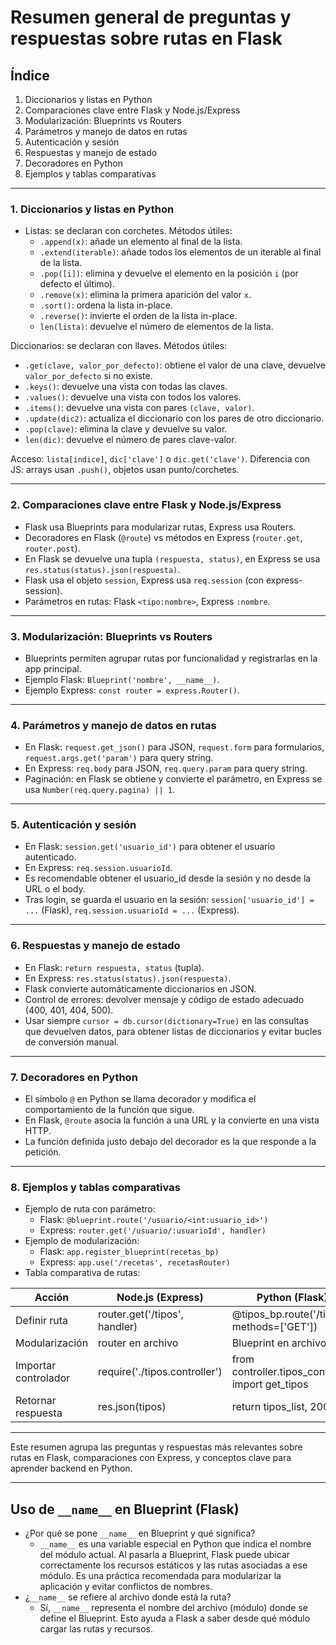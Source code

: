 # Resumen general de preguntas y respuestas sobre rutas en Flask

## Índice
1. Diccionarios y listas en Python
2. Comparaciones clave entre Flask y Node.js/Express
3. Modularización: Blueprints vs Routers
4. Parámetros y manejo de datos en rutas
5. Autenticación y sesión
6. Respuestas y manejo de estado
7. Decoradores en Python
8. Ejemplos y tablas comparativas

---

### 1. Diccionarios y listas en Python
+ Listas: se declaran con corchetes. Métodos útiles:
  - `.append(x)`: añade un elemento al final de la lista.
  - `.extend(iterable)`: añade todos los elementos de un iterable al final de la lista.
  - `.pop([i])`: elimina y devuelve el elemento en la posición `i` (por defecto el último).
  - `.remove(x)`: elimina la primera aparición del valor `x`.
  - `.sort()`: ordena la lista in-place.
  - `.reverse()`: invierte el orden de la lista in-place.
  - `len(lista)`: devuelve el número de elementos de la lista.

Diccionarios: se declaran con llaves. Métodos útiles:
  - `.get(clave, valor_por_defecto)`: obtiene el valor de una clave, devuelve `valor_por_defecto` si no existe.
  - `.keys()`: devuelve una vista con todas las claves.
  - `.values()`: devuelve una vista con todos los valores.
  - `.items()`: devuelve una vista con pares `(clave, valor)`.
  - `.update(dic2)`: actualiza el diccionario con los pares de otro diccionario.
  - `.pop(clave)`: elimina la clave y devuelve su valor.
  - `len(dic)`: devuelve el número de pares clave-valor.

Acceso: `lista[indice]`, `dic['clave']` o `dic.get('clave')`.
Diferencia con JS: arrays usan `.push()`, objetos usan punto/corchetes.

---

### 2. Comparaciones clave entre Flask y Node.js/Express
- Flask usa Blueprints para modularizar rutas, Express usa Routers.
- Decoradores en Flask (`@route`) vs métodos en Express (`router.get`, `router.post`).
- En Flask se devuelve una tupla `(respuesta, status)`, en Express se usa `res.status(status).json(respuesta)`.
- Flask usa el objeto `session`, Express usa `req.session` (con express-session).
- Parámetros en rutas: Flask `<tipo:nombre>`, Express `:nombre`.

---

### 3. Modularización: Blueprints vs Routers
- Blueprints permiten agrupar rutas por funcionalidad y registrarlas en la app principal.
- Ejemplo Flask: `Blueprint('nombre', __name__)`.
- Ejemplo Express: `const router = express.Router()`.

---

### 4. Parámetros y manejo de datos en rutas
- En Flask: `request.get_json()` para JSON, `request.form` para formularios, `request.args.get('param')` para query string.
- En Express: `req.body` para JSON, `req.query.param` para query string.
- Paginación: en Flask se obtiene y convierte el parámetro, en Express se usa `Number(req.query.pagina) || 1`.

---

### 5. Autenticación y sesión
- En Flask: `session.get('usuario_id')` para obtener el usuario autenticado.
- En Express: `req.session.usuarioId`.
- Es recomendable obtener el usuario_id desde la sesión y no desde la URL o el body.
- Tras login, se guarda el usuario en la sesión: `session['usuario_id'] = ...` (Flask), `req.session.usuarioId = ...` (Express).

---

### 6. Respuestas y manejo de estado
- En Flask: `return respuesta, status` (tupla).
- En Express: `res.status(status).json(respuesta)`.
- Flask convierte automáticamente diccionarios en JSON.
- Control de errores: devolver mensaje y código de estado adecuado (400, 401, 404, 500).
 - Usar siempre `cursor = db.cursor(dictionary=True)` en las consultas que devuelven datos, para obtener listas de diccionarios y evitar bucles de conversión manual.

---

### 7. Decoradores en Python
- El símbolo `@` en Python se llama decorador y modifica el comportamiento de la función que sigue.
- En Flask, `@route` asocia la función a una URL y la convierte en una vista HTTP.
- La función definida justo debajo del decorador es la que responde a la petición.

---

### 8. Ejemplos y tablas comparativas
- Ejemplo de ruta con parámetro:
  - Flask: `@blueprint.route('/usuario/<int:usuario_id>')`
  - Express: `router.get('/usuario/:usuarioId', handler)`
- Ejemplo de modularización:
  - Flask: `app.register_blueprint(recetas_bp)`
  - Express: `app.use('/recetas', recetasRouter)`
- Tabla comparativa de rutas:

| Acción                | Node.js (Express)                | Python (Flask)                |
|-----------------------|----------------------------------|-------------------------------|
| Definir ruta          | router.get('/tipos', handler)    | @tipos_bp.route('/tipos', methods=['GET']) |
| Modularización        | router en archivo                | Blueprint en archivo          |
| Importar controlador  | require('./tipos.controller')    | from controller.tipos_controller import get_tipos |
| Retornar respuesta    | res.json(tipos)                  | return tipos_list, 200        |

---

Este resumen agrupa las preguntas y respuestas más relevantes sobre rutas en Flask, comparaciones con Express, y conceptos clave para aprender backend en Python.


---

## Uso de `__name__` en Blueprint (Flask)

  - ¿Por qué se pone `__name__` en Blueprint y qué significa?
    - `__name__` es una variable especial en Python que indica el nombre del módulo actual. Al pasarla a Blueprint, Flask puede ubicar correctamente los recursos estáticos y las rutas asociadas a ese módulo. Es una práctica recomendada para modularizar la aplicación y evitar conflictos de nombres.
  - ¿`__name__` se refiere al archivo donde está la ruta?
    - Sí, `__name__` representa el nombre del archivo (módulo) donde se define el Blueprint. Esto ayuda a Flask a saber desde qué módulo cargar las rutas y recursos.
